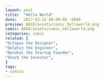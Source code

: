 ```yaml
---
layout: post
title:  "Hello World"
date:   2017-03-14 00:00:06 -0800
preview: BASE/assets/comic_helloworld.png
comic: BASE/assets/comic_helloworld.png
categories: comic
related: [
"Octopus the Designer",
"Dolphin the Engineer",
"Narwhal the Startup Founder",
"Shark the Investor",
]
tags:
- comics
---
```

